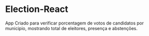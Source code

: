 # Election-React

App Criado para verificar porcentagem de votos de candidatos por municipio, mostrando total de eleitores, presença e abstenções.

